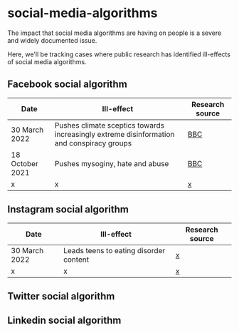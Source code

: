 # social-media-algorithms

The impact that social media algorithms are having on people is a severe and widely documented issue. 

Here, we'll be tracking cases where public research has identified ill-effects of social media algorithms. 



## Facebook social algorithm

| Date | Ill-effect | Research source |
|---|---|---|
| 30 March 2022 | Pushes climate sceptics towards increasingly extreme disinformation and conspiracy groups | [BBC](https://www.bbc.com/news/technology-60905348)  | 
| 18 October 2021 | Pushes mysoginy, hate and abuse | [BBC](https://www.bbc.com/news/uk-58924168)  |
| x | x | [x](x)  |


##  Instagram social algorithm
| Date | Ill-effect | Research source |
|---|---|---|
| 30 March 2022 | Leads teens to eating disorder content | [x](x)  | 
| x | x | [x](x)  |

##  Twitter social algorithm


##  Linkedin social algorithm


